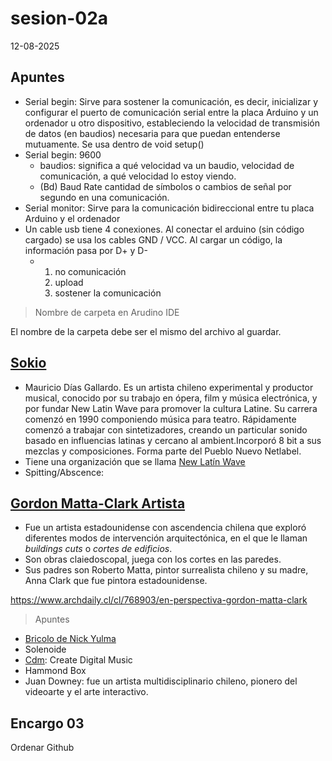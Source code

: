 # sesion-02a

12-08-2025

## Apuntes

- Serial begin: Sirve para sostener la comunicación, es decir, inicializar y configurar el puerto de comunicación serial entre la placa Arduino y un ordenador u otro dispositivo, estableciendo la velocidad de transmisión de datos (en baudios) necesaria para que puedan entenderse mutuamente. Se usa dentro de void setup()
- Serial begin: 9600
  - baudios: significa a qué velocidad va un baudio, velocidad de comunicación, a qué velocidad lo estoy viendo.
  - (Bd) Baud Rate cantidad de símbolos o cambios de señal por segundo en una comunicación.
- Serial monitor: Sirve para la comunicación bidireccional entre tu placa Arduino y el ordenador
- Un cable usb tiene 4 conexiones. Al conectar el arduino (sin código cargado) se usa los cables GND / VCC. Al cargar un código, la información pasa por D+ y D-
  - 1. no comunicación
    2. upload
    3. sostener la comunicación 

> Nombre de carpeta en Arudino IDE

El nombre de la carpeta debe ser el mismo del archivo al guardar. 

## [Sokio](https://pueblonuevo.cl/bios/sokio/)

- Mauricio Días Gallardo. Es un artista chileno experimental y productor musical, conocido por su trabajo en ópera, film y música electrónica, y por fundar New Latin Wave para promover la cultura Latine. Su carrera comenzó en 1990 componiendo música para teatro. Rápidamente comenzó a trabajar con sintetizadores, creando un particular sonido basado en influencias latinas y cercano al ambient.Incorporó 8 bit a sus mezclas y composiciones. Forma parte del Pueblo Nuevo Netlabel.
- Tiene una organización que se llama [New Latín Wave](https://newlatinwave.com/team)
- Spitting/Abscence:

## [Gordon Matta-Clark Artista](https://es.wikipedia.org/wiki/Gordon_Matta-Clark)

- Fue un artista estadounidense con ascendencia chilena que exploró diferentes modos de intervención arquitectónica, en el que le llaman *buildings cuts* o *cortes de edificios*.
- Son obras claiedoscopal, juega con los cortes en las paredes.
- Sus padres son Roberto Matta, pintor surrealista chileno y su madre, Anna Clark que fue pintora estadounidense.

<https://www.archdaily.cl/cl/768903/en-perspectiva-gordon-matta-clark>

> Apuntes

- [Bricolo de Nick Yulma](https://www.nysoundworks.org/)
- Solenoide
- [Cdm](https://cdm.link/): Create Digital Music
- Hammond Box
- Juan Downey: fue un artista multidisciplinario chileno, pionero del videoarte y el arte interactivo.

## Encargo 03

Ordenar Github
